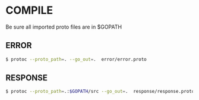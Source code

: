 # COMPILE

Be sure all imported proto files are in $GOPATH

## ERROR

```bash
$ protoc --proto_path=. --go_out=.  error/error.proto
```

## RESPONSE

```bash
$ protoc --proto_path=.:$GOPATH/src --go_out=.  response/response.proto
```

